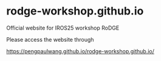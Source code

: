 # rodge-workshop.github.io
Official website for IROS25 workshop RoDGE

Please access the website through

https://pengpaulwang.github.io/rodge-workshop.github.io/